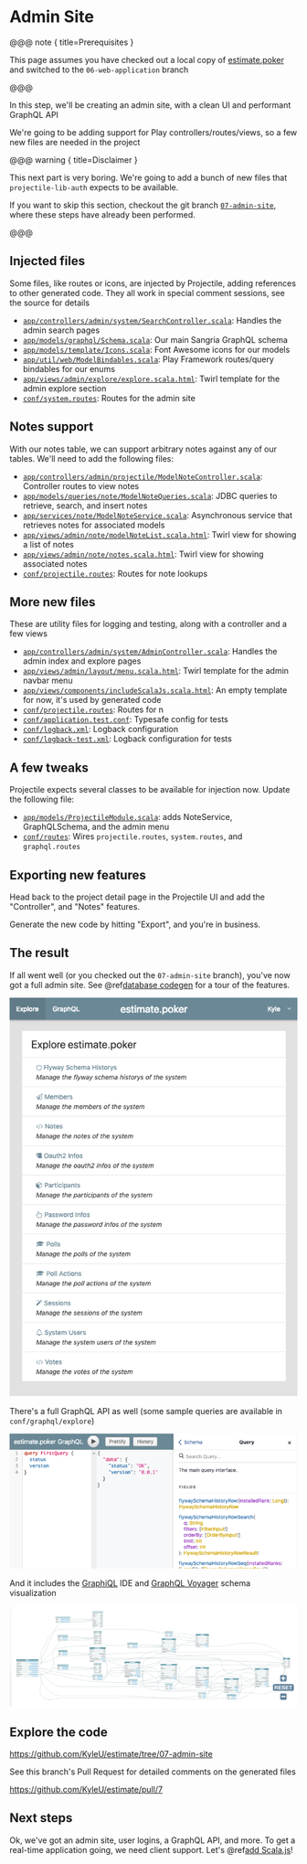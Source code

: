 # Admin Site

@@@ note { title=Prerequisites }

This page assumes you have checked out a local copy of [estimate.poker](https://github.com/KyleU/estimate) and switched to the `06-web-application` branch

@@@

In this step, we'll be creating an admin site, with a clean UI and performant GraphQL API

We're going to be adding support for Play controllers/routes/views, so a few new files are needed in the project

@@@ warning { title=Disclaimer }

This next part is very boring. We're going to add a bunch of new files that `projectile-lib-auth` expects to be available. 

If you want to skip this section, checkout the git branch [`07-admin-site`](https://github.com/KyleU/estimate/tree/07-admin-site), where these steps have already been performed.

@@@


## Injected files

Some files, like routes or icons, are injected by Projectile, adding references to other generated code. They all work in special comment sessions, see the source for details

- [`app/controllers/admin/system/SearchController.scala`](https://github.com/KyleU/estimate/blob/07-admin-site/app/controllers/admin/system/SearchController.scala): Handles the admin search pages
- [`app/models/graphql/Schema.scala`](https://github.com/KyleU/estimate/blob/07-admin-site/app/models/graphql/Schema.scala): Our main Sangria GraphQL schema
- [`app/models/template/Icons.scala`](https://github.com/KyleU/estimate/blob/07-admin-site/app/models/template/Icons.scala): Font Awesome icons for our models
- [`app/util/web/ModelBindables.scala`](https://github.com/KyleU/estimate/blob/07-admin-site/app/util/web/ModelBindables.scala): Play Framework routes/query bindables for our enums
- [`app/views/admin/explore/explore.scala.html`](https://github.com/KyleU/estimate/blob/07-admin-site/app/views/admin/explore/explore.scala.html): Twirl template for the admin explore section
- [`conf/system.routes`](https://github.com/KyleU/estimate/blob/07-admin-site/conf/system.routes): Routes for the admin site


## Notes support

With our notes table, we can support arbitrary notes against any of our tables. We'll need to add the following files:

- [`app/controllers/admin/projectile/ModelNoteController.scala`](https://github.com/KyleU/estimate/blob/07-admin-site/app/controllers/admin/projectile/ModelNoteController.scala): Controller routes to view notes
- [`app/models/queries/note/ModelNoteQueries.scala`](https://github.com/KyleU/estimate/blob/07-admin-site/app/models/queries/note/ModelNoteQueries.scala): JDBC queries to retrieve, search, and insert notes
- [`app/services/note/ModelNoteService.scala`](https://github.com/KyleU/estimate/blob/07-admin-site/app/services/note/ModelNoteService.scala): Asynchronous service that retrieves notes for associated models
- [`app/views/admin/note/modelNoteList.scala.html`](https://github.com/KyleU/estimate/blob/07-admin-site/app/views/admin/note/modelNoteList.scala.html): Twirl view for showing a list of notes
- [`app/views/admin/note/notes.scala.html`](https://github.com/KyleU/estimate/blob/07-admin-site/app/views/admin/note/notes.scala.html): Twirl view for showing associated notes
- [`conf/projectile.routes`](https://github.com/KyleU/estimate/blob/07-admin-site/conf/projectile.routes): Routes for note lookups


## More new files

These are utility files for logging and testing, along with a controller and a few views

- [`app/controllers/admin/system/AdminController.scala`](https://github.com/KyleU/estimate/blob/07-admin-site/app/controllers/admin/system/AdminController.scala): Handles the admin index and explore pages
- [`app/views/admin/layout/menu.scala.html`](https://github.com/KyleU/estimate/blob/07-admin-site/app/views/admin/layout/menu.scala.html): Twirl template for the admin navbar menu
- [`app/views/components/includeScalaJs.scala.html`](https://github.com/KyleU/estimate/blob/07-admin-site/app/views/components/includeScalaJs.scala.html): An empty template for now, it's used by generated code
- [`conf/projectile.routes`](https://github.com/KyleU/estimate/blob/07-admin-site/conf/projectile.routes): Routes for n
- [`conf/application.test.conf`](https://github.com/KyleU/estimate/blob/07-admin-site/conf/application.test.conf): Typesafe config for tests
- [`conf/logback.xml`](https://github.com/KyleU/estimate/blob/07-admin-site/conf/logback.xml): Logback configuration
- [`conf/logback-test.xml`](https://github.com/KyleU/estimate/blob/07-admin-site/conf/logback-test.xml): Logback configuration for tests


## A few tweaks

Projectile expects several classes to be available for injection now. 
Update the following file:
 
- [`app/models/ProjectileModule.scala`](https://github.com/KyleU/estimate/blob/07-admin-site/app/models/ProjectileModule.scala): adds NoteService, GraphQLSchema, and the admin menu
- [`conf/routes`](https://github.com/KyleU/estimate/blob/07-admin-site/conf/routes): Wires `projectile.routes`, `system.routes`, and `graphql.routes`


## Exporting new features

Head back to the project detail page in the Projectile UI and add the "Controller", and "Notes" features.

Generate the new code by hitting "Export", and you're in business.


## The result

If all went well (or you checked out the `07-admin-site` branch), you've now got a full admin site. See @ref[database codegen](../../codegen/database.md) for a tour of the features.

![admin site](img/07-01-admin-site.png)

There's a full GraphQL API as well (some sample queries are available in `conf/graphql/explore`)

![graphql ide](img/07-02-graphql-ide.png)

And it includes the [GraphiQL](https://github.com/graphql/graphiql) IDE and [GraphQL Voyager](https://github.com/APIs-guru/graphql-voyager) schema visualization

![graphql visualization](img/07-03-graphql-visualization.png)


## Explore the code

https://github.com/KyleU/estimate/tree/07-admin-site

See this branch's Pull Request for detailed comments on the generated files

https://github.com/KyleU/estimate/pull/7


## Next steps

Ok, we've got an admin site, user logins, a GraphQL API, and more. To get a real-time application going, we need client support. Let's @ref[add Scala.js](08-scala-js.md)!

